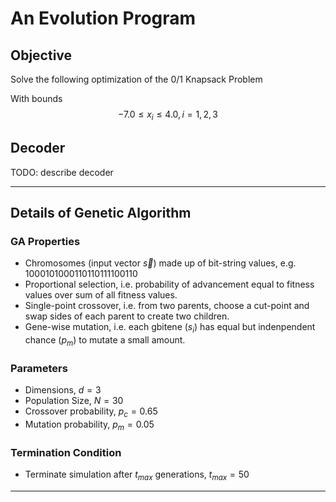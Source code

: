 # An Evolution Program

## Objective

Solve the following optimization of the 0/1 Knapsack Problem

With bounds $$-7.0 \leq x_i \leq 4.0, i = 1, 2, 3$$

## Decoder

TODO: describe decoder

----

## Details of Genetic Algorithm

### GA Properties

* Chromosomes (input vector $\vec{s}$) made up of bit-string values, e.g. $1000101000110110111100110$
* Proportional selection, i.e. probability of advancement equal to fitness values over sum of all fitness values.
* Single-point crossover, i.e. from two parents, choose a cut-point and swap sides of each parent to create two children.
* Gene-wise mutation, i.e. each gbitene ($s_i$) has equal but indenpendent chance ($p_m$) to mutate a small amount.

### Parameters

* Dimensions, $d = 3$
* Population Size, $N = 30$
* Crossover probability, $p_c = 0.65$
* Mutation probability, $p_m = 0.05$

### Termination Condition

* Terminate simulation after $t_{max}$ generations, $t_{max} = 50$

----
